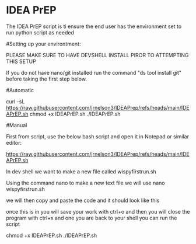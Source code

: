 # IDEA PrEP
The IDEA PrEP script is ti ensure the end user has the environment set to run python script as needed

#Setting up your environtment:

PLEASE MAKE SURE TO HAVE DEVSHELL INSTALL PIROR TO ATTEMPTING THIS SETUP

If you do not have nano/git installed run the command "​ds tool install git" before taking the first step below. 

#Automatic

curl -sL https://raw.githubusercontent.com/jrnelson3/IDEAPrep/refs/heads/main/IDEAPrEP.sh
chmod +x IDEAPrEP.sh
./IDEAPrEP.sh

#Manual

First from script, use the below bash script and open it in Notepad or similar editor:

https://raw.githubusercontent.com/jrnelson3/IDEAPrep/refs/heads/main/IDEAPrEP.sh

​In dev shell we want to make a new file called wispyfirstrun.sh

Using the command nano to make a new text file we will use ​nano wispyfirstrun.sh

we will then copy and paste the code and it should look like this 

once this is in you will save your work with ctrl+o and then you will close the program with ctrl+x and one you are back to your shell you can run the script

chmod +x IDEAPrEP.sh
./IDEAPrEP.sh
